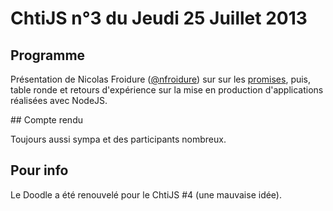 <!-- varstream
title=ChtiJS #3
description=Découvrez le contenu du ChtiJS n°3 avec la présentation de \
Nicolas Froidure sur les promises et une table ronde sur la mise en production \
d'applications NodeJS.
created=2013-07-25 12:00:00
keywords.+=promises
keywords.+=NodeJS
-->

# ChtiJS n°3 du Jeudi 25 Juillet 2013

## Programme

Présentation de Nicolas Froidure
 ([@nfroidure](https://twitter.com/nfroidure)) sur sur les
 [promises](http://server.elitwork.com/presentations/promises.html#/intro),
 puis, table ronde et retours d'expérience sur la mise en production
 d'applications réalisées avec NodeJS.

## Compte rendu

Toujours aussi sympa et des participants nombreux.

## Pour info

Le Doodle a été renouvelé pour le ChtiJS #4 (une mauvaise idée).

